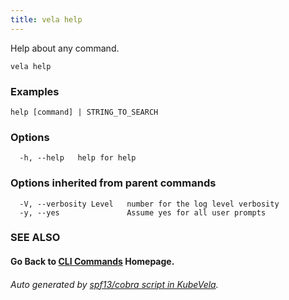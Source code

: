 ```yaml
---
title: vela help
---
```


Help about any command.

```
vela help
```

### Examples

```
help [command] | STRING_TO_SEARCH
```

### Options

```
  -h, --help   help for help
```

### Options inherited from parent commands

```
  -V, --verbosity Level   number for the log level verbosity
  -y, --yes               Assume yes for all user prompts
```

### SEE ALSO



#### Go Back to [CLI Commands](vela) Homepage.


###### Auto generated by [spf13/cobra script in KubeVela](https://github.com/kubevela/kubevela/tree/master/hack/docgen).
